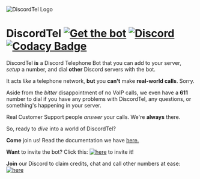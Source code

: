 ![DiscordTel Logo](http://i.imgur.com/tIL7iai.png)
# DiscordTel [![Get the bot](https://img.shields.io/badge/Discord-Get_The_Bot-7289DA.svg)](https://discordapp.com/oauth2/authorize?client_id=224662505157427200&scope=bot) [![Discord](https://img.shields.io/badge/Discord-Support_Server-7289DA.svg)](https://discord.gg/RN7pxrB) [![Codacy Badge](https://api.codacy.com/project/badge/Grade/e43f2cd06bca428c8389c8f0378a85bc)](https://www.codacy.com/app/austinhuang0131/discordtel?utm_source=github.com&amp;utm_medium=referral&amp;utm_content=austinhuang0131/discordtel&amp;utm_campaign=Badge_Grade)

DiscordTel **is** a Discord Telephone Bot that you can add to your server, *setup* a number, and dial **other** Discord servers with the bot.

It acts *like* a telephone network, **but** you **can't** make **real-world calls**. Sorry.

Aside from the *bitter* disappointment of no VoIP calls, we even have a **611** number to dial if you have any problems with DiscordTel, any questions, or something's happening in your server.

Real Customer Support people *answer* your calls. We're **always** there.

So, ready to *dive* into a world of DiscordTel?

**Come** join us! Read the documentation we have [here.](http://discordtel.readthedocs.io/en/latest/)

**Want** to invite the bot? Click this: [![here](https://img.shields.io/badge/Discord-Support_Server-7289DA.svg)](https://discord.gg/RN7pxrB) to invite it!

**Join** our Discord to claim credits, chat and call other numbers at ease: [![here](https://img.shields.io/badge/Discord-Support_Server-7289DA.svg)](https://discord.gg/RN7pxrB)
